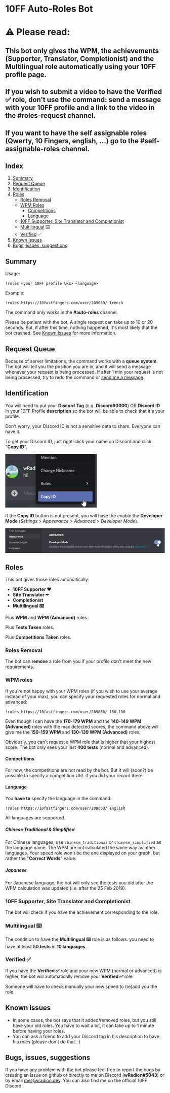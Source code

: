 # 10FF Auto-Roles Bot

# ⚠ Please read:

## This bot only gives the WPM, the achievements (Supporter, Translator, Completionist) and the Multilingual role automatically using your 10FF profile page.

## If you wish to submit a video to have the Verified ✅ role, don't use the command: send a message with your 10FF profile and a link to the video in the **#roles-request** channel.

## If you want to have the self assignable roles (Qwerty, 10 Fingers, english, ...) go to the **#self-assignable-roles** channel.

## Index
1. [Summary](#summary)
2. [Request Queue](#request-queue)
3. [Identification](#identification)
4. [Roles](#roles)
    - [Roles Removal](#roles-removal)
    - [WPM Roles](#wpm-roles)
      - [Competitions](#competitions)
      - [Language](#language)
    - [10FF Supporter, Site Translator and Completionist](#10ff-supporter-site-translator-and-completionist)
    - [Multilingual](#multilingual-keyboard) :keyboard:
    - [Verified](#verified-) ✅
5. [Known Issues](#known-issues)
6. [Bugs, issues, suggestions](#bugs-issues-suggestions)

## Summary

Usage:
```
!roles <your 10FF profile URL> <language>
```

Example:
```
!roles https://10fastfingers.com/user/209050/ french
```

The command only works in the **#auto-roles** channel.

Please be patient with the bot. A single request can take up to 10 or 20 seconds. But, if after this time, nothing happened, it's most likely that the bot crashed. See [Known Issues](#known-issues) for more information.

## Request Queue

Because of server limitations, the command works with a **queue system**. The bot will tell you the position you are in, and it will send a message whenever your request is being processed. If after 1 min your request is not being processed, try to redo the command or [send me a message](#bugs-issues-suggestions).

## Identification

You will need to put your **Discord Tag** (e.g. **Discord#0000**) OR **Discord ID** in your 10FF Profile **description** so the bot will be able to check that it's your profile.

Don't worry, your Discord ID is not a sensitive data to share. Everyone can have it.

To get your Discord ID, just right-click your name on Discord and click "**Copy ID**".

![CopyID](./README/copy_id.png)

If the **Copy ID** button is not present, you will have the enable the **Developer Mode** (_Settings > Appearance > Advanced > Developer Mode_).

![DeveloperMode](./README/developer_mode.png)

## Roles

This bot gives those roles automatically:
- **10FF Supporter ❤**
- **Site Translator ✒**
- **Completionist**
- **Multilingual :keyboard:**

Plus **WPM** and **WPM (Advanced)** roles.

Plus **Tests Taken** roles.

Plus **Competitions Taken** roles.

### Roles Removal

The bot can **remove** a role from you if your profile don't meet the new requirements.

### WPM roles

If you're not happy with your WPM roles (if you wish to use your average instead of your max), you can specify your requested roles for normal and advanced:
```
!roles https://10fastfingers.com/user/209050/ 150 130
```
Even though I can have the **170-179 WPM** and the **140-149 WPM (Advanced)** roles with the max detected scores, the command above will give me the **150-159 WPM** and **130-139 WPM (Advanced)** roles.

Obviously, you can't request a WPM role that is higher that your highest score. The bot only sees your last **400 tests** (normal and advanced).

#### Competitions

For now, the competitions are not read by the bot. But it will (soon?) be possible to specify a competition URL if you did your record there.

#### Language

You **have to** specify the language in the command:
```
!roles https://10fastfingers.com/user/209050/ english
```

All languages are supported.

##### Chinese Traditional & Simplified

For Chinese languages, use `chinese_traditional` or `chinese_simplified` as the language name. The WPM are not calculated the same way as other languages. Your speed role won't be the one displayed on your graph, but rather the "**Correct Words**" value.

##### Japanese

For Japanese language, the bot will only see the tests you did after the WPM calculation was updated (i.e. after the 25 Feb 2019).

### 10FF Supporter, Site Translator and Completionist

The bot will check if you have the achievement corresponding to the role.

### Multilingual :keyboard:

The condition to have the **Multilingual :keyboard:** role is as follows: you need to have at least **50 tests** in **10 languages**.

### Verified ✅

If you have the **Verified ✅** role and your new WPM (normal or advanced) is higher, the bot will automatically remove your **Verified ✅** role.

Someone will have to check manually your new speed to (re)add you the role.

## Known issues

- In some cases, the bot says that it added/removed roles, but you still have your old roles. You have to wait a bit, it can take up to 1 minute before having your roles.
- You can ask a friend to add your Discord tag in his description to have his roles (please don't do that...)

## Bugs, issues, suggestions

If you have any problem with the bot please feel free to report the bugs by creating an issue on github or directly to me on Discord (**wRadion#5043**) or by email [me@wradion.dev](mailto:me@wradion.dev). You can also find me on the official 10FF Discord.
